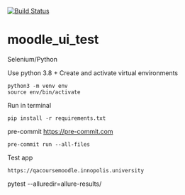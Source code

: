 [![Build Status](https://app.travis-ci.com/berpress/moodle_ui_test.svg?branch=main)](https://app.travis-ci.com/berpress/moodle_ui_test)
# moodle_ui_test
Selenium/Python


Use python 3.8 +
Create and activate virtual environments

```
python3 -m venv env
source env/bin/activate
```

Run in terminal

```
pip install -r requirements.txt
```

pre-commit https://pre-commit.com
```
pre-commit run --all-files
```

Test app
```
https://qacoursemoodle.innopolis.university
```


pytest --alluredir=allure-results/ 